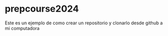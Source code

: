 # prepcourse2024
Este es un ejemplo de como crear un repositorio y clonarlo desde github a mi computadora
